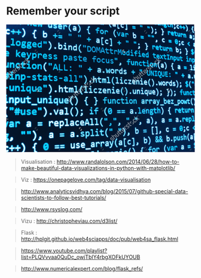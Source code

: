 # Remember your script

![MetaStore remote database](https://github.com/amoussoubaruch/My_scripts/blob/master/Img/script.png)


> Visualisation : http://www.randalolson.com/2014/06/28/how-to-make-beautiful-data-visualizations-in-python-with-matplotlib/

> Viz : https://onepagelove.com/tag/data-visualisation

> http://www.analyticsvidhya.com/blog/2015/07/github-special-data-scientists-to-follow-best-tutorials/

> http://www.rsyslog.com/

> Vizu : http://christopheviau.com/d3list/

> Flask : http://hplgit.github.io/web4sciapps/doc/pub/web4sa_flask.html

> https://www.youtube.com/playlist?list=PLQVvvaa0QuDc_owjTbIY4rbgXOFkUYOUB

> http://www.numericalexpert.com/blog/flask_refs/


